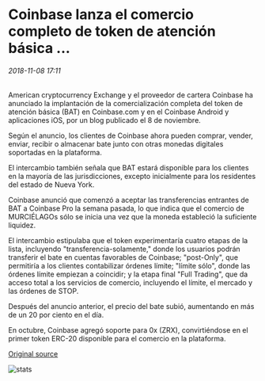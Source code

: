 # Coinbase lanza el comercio completo de token de atención básica ...

###### 2018-11-08 17:11

American cryptocurrency Exchange y el proveedor de cartera Coinbase ha anunciado la implantación de la comercialización completa del token de atención básica (BAT) en Coinbase.com y en el Coinbase Android y aplicaciones iOS, por un blog publicado el 8 de noviembre.

Según el anuncio, los clientes de Coinbase ahora pueden comprar, vender, enviar, recibir o almacenar bate junto con otras monedas digitales soportadas en la plataforma.

El intercambio también señala que BAT estará disponible para los clientes en la mayoría de las jurisdicciones, excepto inicialmente para los residentes del estado de Nueva York.

Coinbase anunció que comenzó a aceptar las transferencias entrantes de BAT a Coinbase Pro la semana pasada, lo que indica que el comercio de MURCIÉLAGOs sólo se inicia una vez que la moneda estableció la suficiente liquidez.

El intercambio estipulaba que el token experimentaría cuatro etapas de la lista, incluyendo "transferencia-solamente," donde los usuarios podrán transferir el bate en cuentas favorables de Coinbase; "post-Only", que permitiría a los clientes contabilizar órdenes límite; "límite sólo", donde las órdenes límite empiezan a coincidir; y la etapa final "Full Trading", que da acceso total a los servicios de comercio, incluyendo el límite, el mercado y las órdenes de STOP.

Después del anuncio anterior, el precio del bate subió, aumentando en más de un 20 por ciento en el día.

En octubre, Coinbase agregó soporte para 0x (ZRX), convirtiéndose en el primer token ERC-20 disponible para el comercio en la plataforma.

[Original source](https://cointelegraph.com/news/coinbase-launches-full-trading-of-basic-attention-token)

![stats](https://c.statcounter.com/11760860/0/a89fa40b/1/ "stats")